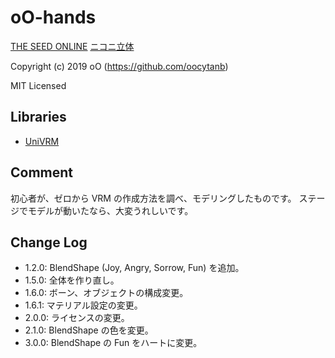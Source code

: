 ﻿# oO-hands

[THE SEED ONLINE](https://seed.online/items/dfe8fcc0060c962f426fc762ae7b1205e89fa8a709ecc782eb047bb7cef9587a)
[ニコニ立体](https://3d.nicovideo.jp/works/td53409)

Copyright (c) 2019 oO (https://github.com/oocytanb)

MIT Licensed

## Libraries

- [UniVRM](https://github.com/vrm-c/UniVRM)

## Comment

初心者が、ゼロから VRM の作成方法を調べ、モデリングしたものです。
ステージでモデルが動いたなら、大変うれしいです。

## Change Log

- 1.2.0: BlendShape (Joy, Angry, Sorrow, Fun) を追加。
- 1.5.0: 全体を作り直し。
- 1.6.0: ボーン、オブジェクトの構成変更。
- 1.6.1: マテリアル設定の変更。
- 2.0.0: ライセンスの変更。
- 2.1.0: BlendShape の色を変更。
- 3.0.0: BlendShape の Fun をハートに変更。
